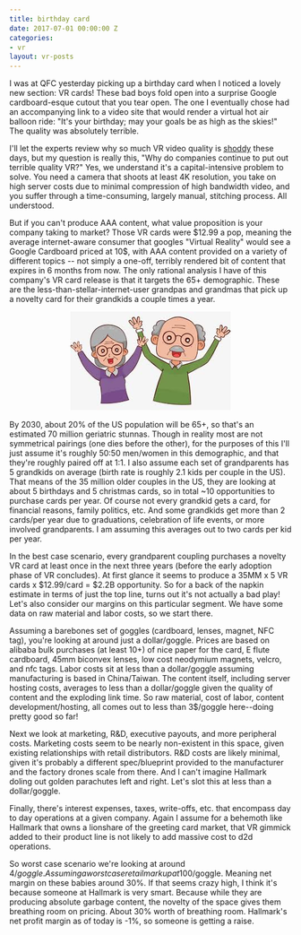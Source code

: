 ```yaml
---
title: birthday card
date: 2017-07-01 00:00:00 Z
categories:
- vr
layout: vr-posts
---
```


I was at QFC yesterday picking up a birthday card when I noticed a lovely new section: VR cards! These bad boys fold open into a surprise Google cardboard-esque cutout that you tear open. The one I eventually chose had an accompanying link to a video site that would render a virtual hot air balloon ride: "It's your birthday; may your goals be as high as the skies!" The quality was absolutely terrible. 

I'll let the experts review why so much VR video quality is [shoddy](https://medium.com/visbit/why-do-all-the-360-vr-videos-today-look-so-pixelated-b1ab3cba6f95) these days, but my question is really this, "Why do companies continue to put out terrible quality VR?" Yes, we understand it's a capital-intensive problem to solve. You need a camera that shoots at least 4K resolution, you take on high server costs due to minimal compression of high bandwidth video, and you suffer through a time-consuming, largely manual, stitching process. All understood. 

But if you can't produce AAA content, what value proposition is your company taking to market? Those VR cards were $12.99 a pop, meaning the average internet-aware consumer that googles "Virtual Reality" would see a Google Cardboard priced at 10$, with AAA content provided on a variety of different topics -- not simply a one-off, terribly rendered bit of content that expires in 6 months from now. The only rational analysis I have of this company's VR card release is that it targets the 65+ demographic. These are the less-than-stellar-internet-user grandpas and grandmas that pick up a novelty card for their grandkids a couple times a year. 

<p align="center">
	<img src="/img/grandma-grandpa.png" class="img-responsive"/>
</p>

By 2030, about 20% of the US population will be 65+, so that's an estimated 70 million geriatric stunnas. Though in reality most are not symmetrical pairings (one dies before the other), for the purposes of this I'll just assume it's roughly 50:50 men/women in this demographic, and that they're roughly paired off at 1:1. I also assume each set of grandparents has 5 grandkids on average (birth rate is roughly 2.1 kids per couple in the US). That means of the 35 million older couples in the US, they are looking at about 5 birthdays and 5 christmas cards, so in total ~10 opportunities to purchase cards per year. Of course not every grandkid gets a card, for financial reasons, family politics, etc. And some grandkids get more than 2 cards/per year due to graduations, celebration of life events, or more involved grandparents. I am assuming this averages out to two cards per kid per year.

In the best case scenario, every grandparent coupling purchases a novelty VR card at least once in the next three years (before the early adoption phase of VR concludes). At first glance it seems to produce a 35MM x 5 VR cards x $12.99/card = $2.2B opportunity. So for a back of the napkin estimate in terms of just the top line, turns out it's not actually a bad play! Let's also consider our margins on this particular segment. We have some data on raw material and labor costs, so we start there. 

Assuming a barebones set of goggles (cardboard, lenses, magnet, NFC tag), you're looking at around just a dollar/goggle. Prices are based on alibaba bulk purchases (at least 10+) of nice paper for the card, E flute cardboard, 45mm biconvex lenses, low cost neodymium magnets, velcro, and nfc tags. Labor costs sit at less than a dollar/goggle assuming manufacturing is based in China/Taiwan. The content itself, including server hosting costs, averages to less than a dollar/goggle given the quality of content and the exploding link time. So raw material, cost of labor, content development/hosting, all comes out to less than 3$/goggle here--doing pretty good so far! 

Next we look at marketing, R&D, executive payouts, and more peripheral costs. Marketing costs seem to be nearly non-existent in this space, given existing relationships with retail distributors. R&D costs are likely minimal, given it's probably a different spec/blueprint provided to the manufacturer and the factory drones scale from there. And I can't imagine Hallmark doling out golden parachutes left and right. Let's slot this at less than a dollar/goggle.

Finally, there's interest expenses, taxes, write-offs, etc. that encompass day to day operations at a given company. Again I assume for a behemoth like Hallmark that owns a lionshare of the greeting card market, that VR gimmick added to their product line is not likely to add massive cost to d2d operations. 

So worst case scenario we're looking at around 4$/goggle. Assuming a worst case retail markup at 100% we're still at 8$/goggle. Meaning net margin on these babies around 30%. If that seems crazy high, I think it's because someone at Hallmark is very smart. Because while they are producing absolute garbage content, the novelty of the space gives them breathing room on pricing. About 30% worth of breathing room. Hallmark's net profit margin as of today is -1%, so someone is getting a raise. 